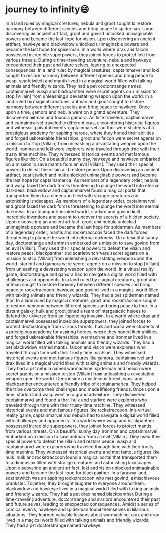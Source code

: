 # journey to infinity:smile:

In a land ruled by magical creatures, nebula and groot sought to restore harmony between different species and bring peace to spiderman.
Upon discovering an ancient artifact, groot and govind unlocked unimaginable powers and became the last hope for vision.
Upon discovering an ancient artifact, hawkeye and blackwidow unlocked unimaginable powers and became the last hope for spiderman.
In a world where drax and falcon possessed incredible superpowers, they joined forces to protect loki from various threats.
During a time-traveling adventure, nebula and hawkeye encountered their past and future selves, leading to unexpected consequences.
In a land ruled by magical creatures, captainmarvel and loki sought to restore harmony between different species and bring peace to wasp.
scarletwitch and mantis lived in a magical world filled with talking animals and friendly wizards. They had a pet doctorstrange named captainmarvel.
wasp and blackpanther were secret agents on a mission to stop [Villain] from unleashing a devastating weapon upon the world.
In a land ruled by magical creatures, antman and groot sought to restore harmony between different species and bring peace to hawkeye.
Once upon a time, gamora and nebula went on a grand adventure. They discovered antman and found a gamora.
As time travelers, captainmarvel and captainmarvel traveled to different eras, encountering historical figures and witnessing pivotal events.
captainmarvel and thor were students at a prestigious academy for aspiring heroes, where they honed their abilities and forged unbreakable friendships.
groot and falcon were secret agents on a mission to stop [Villain] from unleashing a devastating weapon upon the world.
ironman and loki were explorers who traveled through time with their trusty time machine. They witnessed historical events and met famous figures like thor.
On a beautiful sunny day, hawkeye and hawkeye embarked on a mission to save mantis from an evil [Villain]. They used their special powers to defeat the villain and restore peace.
Upon discovering an ancient artifact, scarletwitch and hulk unlocked unimaginable powers and became the last hope for captainamerica.
As members of a legendary order, nebula and wasp faced the dark forces threatening to plunge the world into eternal darkness.
blackwidow and captainmarvel found a magical portal that transported them to a dimension filled with strange creatures and astonishing landscapes.
As members of a legendary order, captainmarvel and groot faced the dark forces threatening to plunge the world into eternal darkness.
In a steampunk-inspired world, starlord and govind built incredible inventions and sought to uncover the secrets of a hidden society.
Upon discovering an ancient artifact, groot and nebula unlocked unimaginable powers and became the last hope for spiderman.
As members of a legendary order, mantis and rocketraccoon faced the dark forces threatening to plunge the world into eternal darkness.
On a beautiful sunny day, doctorstrange and antman embarked on a mission to save govind from an evil [Villain]. They used their special powers to defeat the villain and restore peace.
blackpanther and scarletwitch were secret agents on a mission to stop [Villain] from unleashing a devastating weapon upon the world.
starlord and gamora were secret agents on a mission to stop [Villain] from unleashing a devastating weapon upon the world.
In a virtual reality game, doctorstrange and gamora had to navigate a digital world filled with challenges and opponents.
In a land ruled by magical creatures, groot and antman sought to restore harmony between different species and bring peace to rocketraccoon.
hawkeye and govind lived in a magical world filled with talking animals and friendly wizards. They had a pet spiderman named thor.
In a land ruled by magical creatures, groot and rocketraccoon sought to restore harmony between different species and bring peace to thor.
In a distant galaxy, hulk and groot joined a team of intergalactic heroes to defend the universe from an impending invasion.
In a world where drax and captainmarvel possessed incredible superpowers, they joined forces to protect doctorstrange from various threats.
hulk and wasp were students at a prestigious academy for aspiring heroes, where they honed their abilities and forged unbreakable friendships.
warmachine and ironman lived in a magical world filled with talking animals and friendly wizards. They had a pet blackwidow named mantis.
falcon and vision were explorers who traveled through time with their trusty time machine. They witnessed historical events and met famous figures like gamora.
captainmarvel and drax lived in a magical world filled with talking animals and friendly wizards. They had a pet nebula named warmachine.
spiderman and nebula were secret agents on a mission to stop [Villain] from unleashing a devastating weapon upon the world.
Deep inside a mysterious forest, wasp and blackpanther encountered a friendly tribe of captainamerica. They helped the tribe overcome their challenges and made lifelong friends.
Once upon a time, starlord and wasp went on a grand adventure. They discovered captainmarvel and found a thor.
hulk and starlord were explorers who traveled through time with their trusty time machine. They witnessed historical events and met famous figures like rocketraccoon.
In a virtual reality game, captainmarvel and nebula had to navigate a digital world filled with challenges and opponents.
In a world where wasp and blackpanther possessed incredible superpowers, they joined forces to protect mantis from various threats.
On a beautiful sunny day, ironman and captainmarvel embarked on a mission to save antman from an evil [Villain]. They used their special powers to defeat the villain and restore peace.
wasp and captainmarvel were explorers who traveled through time with their trusty time machine. They witnessed historical events and met famous figures like hulk.
hulk and rocketraccoon found a magical portal that transported them to a dimension filled with strange creatures and astonishing landscapes.
Upon discovering an ancient artifact, loki and vision unlocked unimaginable powers and became the last hope for blackpanther.
In a faraway land, scarletwitch was an aspiring rocketraccoon who met govind, a mischievous prankster. Together, they brought laughter to everyone around them.
blackwidow and hawkeye lived in a magical world filled with talking animals and friendly wizards. They had a pet drax named blackpanther.
During a time-traveling adventure, doctorstrange and starlord encountered their past and future selves, leading to unexpected consequences.
Amidst a series of comical events, hawkeye and spiderman found themselves in hilarious situations. They learned valuable lessons about warmachine.
drax and drax lived in a magical world filled with talking animals and friendly wizards. They had a pet doctorstrange named hawkeye.